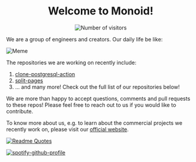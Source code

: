 # <center>Welcome to Monoid!</center>

<center>

![Number of visitors](https://profile-counter.glitch.me/MonoidDev/count.svg "Count")

</center>

<!-- ![Anurag's GitHub stats](https://github-readme-stats.vercel.app/api?username=MonoidDev&hide=contribs,prs) -->

We are a group of engineers and creators. Our daily life be like:

![Meme](https://random-memer.herokuapp.com/ "Please refresh the page if the meme doesn't show up.")

The repositories we are working on recently include:

1. [clone-postgresql-action](https://github.com/MonoidDev/clone-postgresql-action)
2. [split-pages](https://github.com/MonoidDev/split-pages)
3. ... and many more! Check out the full list of our repositories below!

We are more than happy to accept questions, comments and pull requests to these repos! Please feel free to reach out to us if you would like to contribute.

To know more about us, e.g. to learn about the commercial projects we recently work on, please visit our [official website](https://www.monoid.co.jp/).

[![Readme Quotes](https://quotes-github-readme.vercel.app/api?type=horizontal&theme=dark)](https://github.com/piyushsuthar/github-readme-quotes)

[![spotify-github-profile](https://spotify-github-profile.vercel.app/api/view?uid=31zm5uc2cscezvqgqwytjwatpbuq&cover_image=true&theme=novatorem&bar_color=53b14f&bar_color_cover=false)](https://github.com/kittinan/spotify-github-profile)
